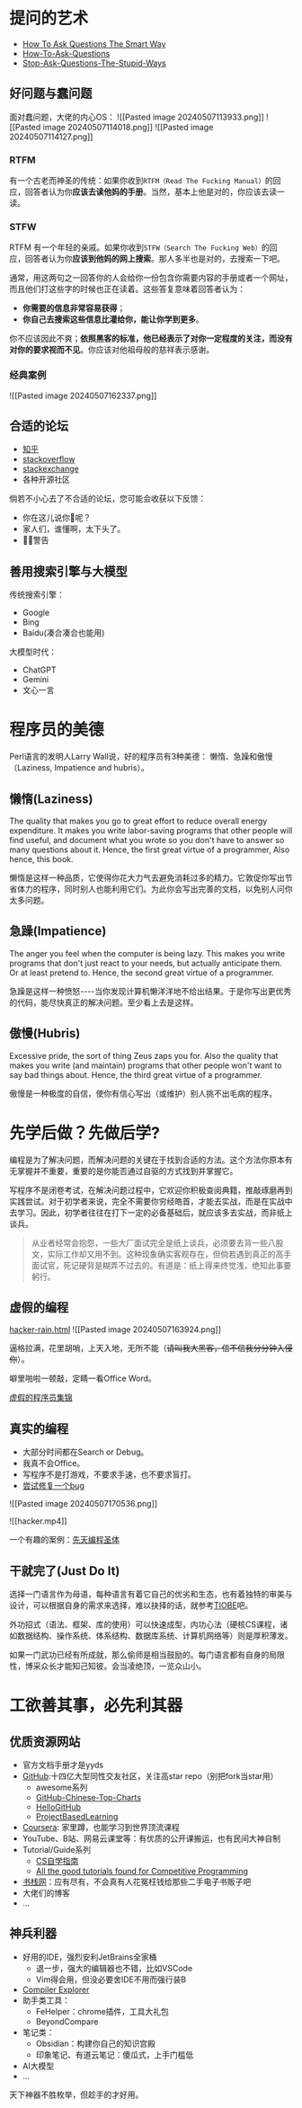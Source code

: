 # 提问的艺术

- [How To Ask Questions The Smart Way](https://github.com/ryanhanwu/How-To-Ask-Questions-The-Smart-Way/blob/main/README-zh_CN.md)
- [How-To-Ask-Questions](https://github.com/betaseeker/How-To-Ask-Questions)
- [Stop-Ask-Questions-The-Stupid-Ways](https://github.com/tangx/Stop-Ask-Questions-The-Stupid-Ways)

## 好问题与蠢问题

面对蠢问题，大佬的内心OS：
![[Pasted image 20240507113933.png]]
![[Pasted image 20240507114018.png]]
![[Pasted image 20240507114127.png]]

### RTFM

有一个古老而神圣的传统：如果你收到`RTFM（Read The Fucking Manual）`的回应，回答者认为你**应该去读他妈的手册**。当然，基本上他是对的，你应该去读一读。

### STFW

RTFM 有一个年轻的亲戚。如果你收到`STFW（Search The Fucking Web）`的回应，回答者认为你**应该到他妈的网上搜索**。那人多半也是对的，去搜索一下吧。

通常，用这两句之一回答你的人会给你一份包含你需要内容的手册或者一个网址，而且他们打这些字的时候也正在读着。这些答复意味着回答者认为：

- **你需要的信息非常容易获得**；
- **你自己去搜索这些信息比灌给你，能让你学到更多**。

你不应该因此不爽；**依照黑客的标准，他已经表示了对你一定程度的关注，而没有对你的要求视而不见**。你应该对他祖母般的慈祥表示感谢。

### 经典案例

![[Pasted image 20240507162337.png]]
## 合适的论坛

- [知乎](https://www.zhihu.com/)
- [stackoverflow](https://stackoverflow.com/)
- [stackexchange](https://stackexchange.com/sites)
- 各种开源社区

倘若不小心去了不合适的论坛，您可能会收获以下反馈：
- 你在这儿说你🐴呢？
- 家人们，谁懂啊，太下头了。
- 👊🏻警告

## 善用搜索引擎与大模型

传统搜索引擎：
- Google
- Bing
- Baidu(凑合凑合也能用)

大模型时代：
- ChatGPT
- Gemini
- 文心一言

# 程序员的美德

Perl语言的发明人Larry Wall说，好的程序员有3种美德： 懒惰、急躁和傲慢（Laziness, Impatience and hubris）。

## 懒惰(Laziness)

The quality that makes you go to great effort to reduce overall energy expenditure. It makes you write labor-saving programs that other people will find useful, and document what you wrote so you don't have to answer so many questions about it. Hence, the first great virtue of a programmer, Also hence, this book.

懒惰是这样一种品质，它使得你花大力气去避免消耗过多的精力。它敦促你写出节省体力的程序，同时别人也能利用它们。为此你会写出完善的文档，以免别人问你太多问题。

## 急躁(Impatience)

The anger you feel when the computer is being lazy. This makes you write programs that don't just react to your needs, but actually anticipate them. Or at least pretend to. Hence, the second great virtue of a programmer.

急躁是这样一种愤怒----当你发现计算机懒洋洋地不给出结果。于是你写出更优秀的代码，能尽快真正的解决问题。至少看上去是这样。

## 傲慢(Hubris)

Excessive pride, the sort of thing Zeus zaps you for. Also the quality that makes you write (and maintain) programs that other people won't want to say bad things about. Hence, the third great virtue of a programmer.

傲慢是一种极度的自信，使你有信心写出（或维护）别人挑不出毛病的程序。

# 先学后做？先做后学?

编程是为了解决问题，而解决问题的关键在于找到合适的方法。这个方法你原本有无掌握并不重要，重要的是你能否通过自驱的方式找到并掌握它。

写程序不是闭卷考试，在解决问题过程中，它欢迎你积极查阅典籍，推敲琢磨再到实践尝试。对于初学者来说，完全不需要你穷经皓首，才能去实战，而是在实战中去学习。因此，初学者往往在打下一定的必备基础后，就应该多去实战，而非纸上谈兵。

> 从业者经常会抱怨，一些大厂面试完全是纸上谈兵，必须要去背一些八股文，实际工作却又用不到。这种现象确实客观存在，但倘若遇到真正的高手面试官，死记硬背是糊弄不过去的。有道是：纸上得来终觉浅，绝知此事要躬行。

## 虚假的编程

[hacker-rain.html](code/hacker-rain.html)
![[Pasted image 20240507163924.png]]

逼格拉满，花里胡哨，上天入地，无所不能（~~请叫我大黑客，信不信我分分钟入侵你~~）。

噼里啪啦一顿敲，定睛一看Office Word。

[虚假的程序员集锦](https://www.bilibili.com/video/BV1QU4y1T7RT/?buvid=XYD9079DAF2F94FB6981732B32E0820231F31&from_spmid=united.player-video-detail.drama-float.0&is_story_h5=false&mid=xByBxzaxngujdwlFJJ3vSQ%3D%3D&p=1&plat_id=114&share_from=ugc&share_medium=android&share_plat=android&share_session_id=a5d23768-d605-4a3c-a454-75218206c9b8&share_source=WEIXIN&share_tag=s_i&spmid=united.player-video-detail.0.0&timestamp=1715072552&unique_k=PiDkexs&up_id=523995133)

## 真实的编程

- 大部分时间都在Search or Debug。
- 我真不会Office。
- 写程序不是打游戏，不要求手速，也不要求盲打。
- [尝试修复一个bug](https://www.bilibili.com/video/BV1pA411b7gB/?vd_source=f2c1f61cedf73d848c8f3cc142735688)

![[Pasted image 20240507170536.png]]

![[hacker.mp4]]

一个有趣的案例：[先天编程圣体](https://www.zhihu.com/question/640637395/answer/3375222189)

## 干就完了(Just Do It)

选择一门语言作为母语，每种语言有着它自己的优劣和生态，也有着独特的审美与设计，可以根据自身的需求来选择，难以抉择的话，就参考[TIOBE](https://godbolt.org/)吧。

外功招式（语法、框架、库的使用）可以快速成型，内功心法（硬核CS课程，诸如数据结构、操作系统、体系结构、数据库系统、计算机网络等）则是厚积薄发。

如果一门武功已经有所成就，那么偷师是相当鼓励的。每门语言都有自身的局限性，博采众长才能知己知彼。会当凌绝顶，一览众山小。

# 工欲善其事，必先利其器

## 优质资源网站

- 官方文档手册才是yyds
- [GitHub](https://github.com/):十四亿大型同性交友社区，关注高star repo（别把fork当star用）
	- awesome系列
	- [GitHub-Chinese-Top-Charts](https://github.com/GrowingGit/GitHub-Chinese-Top-Charts)
	- [HelloGitHub](https://github.com/521xueweihan/HelloGitHub)
	- [ProjectBasedLearning](https://github.com/practical-tutorials/project-based-learning)
- [Coursera](https://www.coursera.org/): 家里蹲，也能学习到世界顶流课程
- YouTube、B站、网易云课堂等：有优质的公开课搬运，也有民间大神自制
- Tutorial/Guide系列
	- [CS自学指南](https://csdiy.wiki/)
	- [All the good tutorials found for Competitive Programming](https://codeforces.com/blog/entry/57282)
- [书栈网](https://www.bookstack.cn/)：应有尽有，不会真有人花冤枉钱给那些二手电子书贩子吧
- 大佬们的博客
- ...

## 神兵利器

- 好用的IDE，强烈安利JetBrains全家桶
	- 退一步，强大的编辑器也不错，比如VSCode
	- Vim得会用，但没必要舍IDE不用而强行装B
- [Compiler Explorer](https://godbolt.org/)
- 助手类工具：
	- FeHelper：chrome插件，工具大礼包
	- BeyondCompare
- 笔记类：
	- Obsidian：构建你自己的知识宫殿
	- 印象笔记、有道云笔记：傻瓜式，上手门槛低
- AI大模型
- ...

天下神器不胜枚举，但趁手的才好用。
